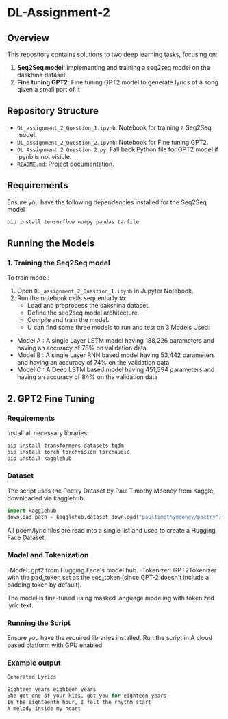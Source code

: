 # DL-Assignment-2

## Overview

This repository contains solutions to two deep learning tasks, focusing on:

1. **Seq2Seq model**: Implementing and training a seq2seq model  on the daskhina dataset.
2. **Fine tuning GPT2**: Fine tuning GPT2 model to generate lyrics of a song given a small part of it 

## Repository Structure

- `DL_assignment_2_Question_1.ipynb`: Notebook for training a Seq2Seq model.
- `DL_assignment_2_Question_2.ipynb`: Notebook for Fine tuning GPT2.
- `DL Assignment 2 Question 2.py`: Fall back Python file for GPT2 model if ipynb is not visible.
- `README.md`: Project documentation.

## Requirements

Ensure you have the following dependencies installed for the Seq2Seq model

```bash
pip install tensorflow numpy pandas tarfile 
```

## Running the Models

### 1. Training the Seq2Seq model 

To train  model:

1. Open `DL_assignment_2_Question_1.ipynb` in Jupyter Notebook.
2. Run the notebook cells sequentially to:
   - Load and preprocess the dakshina dataset.
   - Define the seq2seq model architecture.
   - Compile and train the model.
   - U can find some three models to run and test on
3.Models Used:
  - Model A : A single Layer LSTM model having 188,226 parameters and having an accuracy of 78% on validation data
  - Model B : A single Layer RNN based model having  53,442 parameters and having an accuracy of 74% on the validation data
  - Model C : A Deep LSTM based model having 451,394 parameters and having an accuracy of 84% on the validation data

## 2. GPT2 Fine Tuning

### Requirements
Install all necessary libraries:

```bash
pip install transformers datasets tqdm
pip install torch torchvision torchaudio
pip install kagglehub
```

### Dataset
The script uses the Poetry Dataset by Paul Timothy Mooney from Kaggle, downloaded via kagglehub.

```python
import kagglehub
download_path = kagglehub.dataset_download("paultimothymooney/poetry")
```
All poem/lyric files are read into a single list and used to create a Hugging Face Dataset.

### Model and Tokenization
  -Model: gpt2 from Hugging Face's model hub.
  -Tokenizer: GPT2Tokenizer with the pad_token set as the eos_token (since GPT-2 doesn't include a padding token by default).

The model is fine-tuned using masked language modeling with tokenized lyric text.

### Running the Script
Ensure you have the required libraries installed.
Run the script in A cloud based platform with GPU enabled 

### Example output
``` python
Generated Lyrics

Eighteen years eighteen years
She got one of your kids, got you for eighteen years
In the eighteenth hour, I felt the rhythm start
A melody inside my heart
```
